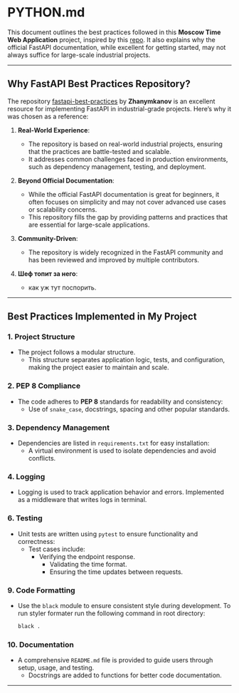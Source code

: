 # PYTHON.md

This document outlines the best practices followed in this **Moscow Time Web Application** project, inspired by this [repo](https://github.com/zhanymkanov/fastapi-best-practices). It also explains why the official FastAPI documentation, while excellent for getting started, may not always suffice for large-scale industrial projects.

---

## Why FastAPI Best Practices Repository?

The repository [fastapi-best-practices](https://github.com/zhanymkanov/fastapi-best-practices) by **Zhanymkanov** is an excellent resource for implementing FastAPI in industrial-grade projects. Here’s why it was chosen as a reference:

1. **Real-World Experience**:
   - The repository is based on real-world industrial projects, ensuring that the practices are battle-tested and scalable.
   - It addresses common challenges faced in production environments, such as dependency management, testing, and deployment.

2. **Beyond Official Documentation**:
   - While the official FastAPI documentation is great for beginners, it often focuses on simplicity and may not cover advanced use cases or scalability concerns.
   - This repository fills the gap by providing patterns and practices that are essential for large-scale applications.

3. **Community-Driven**:
   - The repository is widely recognized in the FastAPI community and has been reviewed and improved by multiple contributors.

4. **Шеф топит за него**:
   - как уж тут поспорить.

---

## Best Practices Implemented in My Project

### 1. **Project Structure**

- The project follows a modular structure.
  - This structure separates application logic, tests, and configuration, making the project easier to maintain and scale.

### 2. **PEP 8 Compliance**

- The code adheres to **PEP 8** standards for readability and consistency:
  - Use of `snake_case`, docstrings, spacing and other popular standards.

### 3. **Dependency Management**

- Dependencies are listed in `requirements.txt` for easy installation:
  - A virtual environment is used to isolate dependencies and avoid conflicts.

### 4. **Logging**

- Logging is used to track application behavior and errors. Implemented as a middleware that writes logs in terminal.

### 6. **Testing**

- Unit tests are written using `pytest` to ensure functionality and correctness:
  - Test cases include:
    - Verifying the endpoint response.
      - Validating the time format.
      - Ensuring the time updates between requests.

### 9. **Code Formatting**

- Use the `black` module to ensure consistent style during development.
     To run styler formater run the following command in root directory:

     ```bash
     black .
     ```

### 10. **Documentation**

- A comprehensive `README.md` file is provided to guide users through setup, usage, and testing.
  - Docstrings are added to functions for better code documentation.

---

